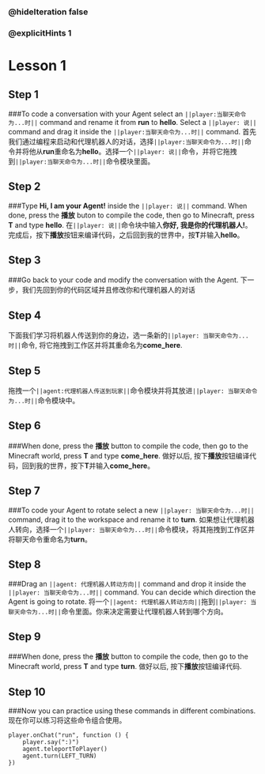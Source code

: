 ### @hideIteration false 
### @explicitHints 1


# Lesson 1

## Step 1
###To code a conversation with your Agent select an ``||player:当聊天命令为...时||`` command and rename it from **run** to **hello**. Select a ``||player: 说||`` command and drag it inside the ``||player:当聊天命令为...时||`` command.
首先我们通过编程来启动和代理机器人的对话，选择``||player:当聊天命令为...时||``命令并将他从**run**重命名为**hello**。选择一个``||player: 说||``命令，并将它拖拽到``||player:当聊天命令为...时||``命令模块里面。


## Step 2
###Type **Hi, I am your Agent!** inside the ``||player: 说||`` command. When done, press the **播放** buton to compile the code, then go to Minecraft, press **T** and type **hello**.
在``||player: 说||``命令块中输入**你好, 我是你的代理机器人!**。完成后，按下**播放**按钮来编译代码，之后回到我的世界中，按**T**并输入**hello**。


## Step 3
###Go back to your code and modify the conversation with the Agent. 
下一步，我们先回到你的代码区域并且修改你和代理机器人的对话

## Step 4
下面我们学习将机器人传送到你的身边，选一条新的``||player: 当聊天命令为...时||``命令, 将它拖拽到工作区并将其重命名为**come_here**. 

## Step 5
拖拽一个``||agent:代理机器人传送到玩家||``命令模块并将其放进``||player: 当聊天命令为...时||``命令模块中。 

## Step 6
###When done, press the **播放** button to compile the code, then go to the Minecraft world, press **T** and type **come_here**.
做好以后, 按下**播放**按钮编译代码，回到我的世界，按下**T**并输入**come_here**。

## Step 7
###To code your Agent to rotate select a new ``||player: 当聊天命令为...时||`` command, drag it to the workspace and rename it to **turn**. 
如果想让代理机器人转向，选择一个``||player: 当聊天命令为...时||``命令模块，将其拖拽到工作区并将聊天命令重命名为**turn**。

## Step 8
###Drag an ``||agent: 代理机器人转动方向||`` command and drop it inside the ``||player: 当聊天命令为...时||`` command. You can decide which direction the Agent is going to rotate. 
将一个``||agent: 代理机器人转动方向||``拖到``||player: 当聊天命令为...时||``命令里面。你来决定需要让代理机器人转到哪个方向。

## Step 9
###When done, press the **播放** button to compile the code, then go to the Minecraft world, press **T** and type **turn**.
做好以后, 按下**播放**按钮编译代码.

## Step 10 
###Now you can practice using these commands in different combinations. 
现在你可以练习将这些命令组合使用。

```ghost
player.onChat("run", function () {
    player.say(":)")
    agent.teleportToPlayer()
    agent.turn(LEFT_TURN)
})
``` 
